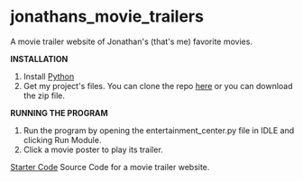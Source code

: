# jonathans_movie_trailers
A movie trailer website of Jonathan's (that's me) favorite movies.

**INSTALLATION**

1. Install [Python](https://www.python.org/)
2. Get my project's files. You can clone the repo [here](https://github.com/JonnyKarate/jonathans_movie_trailers)
   or you can download the zip file.   

**RUNNING THE PROGRAM**

1. Run the program by opening the entertainment_center.py file in IDLE and clicking Run Module.
2. Click a movie poster to play its trailer.

[Starter Code](https://github.com/udacity/ud036_StarterCode)
Source Code for a movie trailer website.
